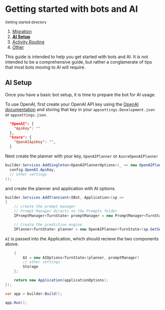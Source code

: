 # Getting started with bots and AI

<small>Getting started directory</small>

1. [Migration](./00.MIGRATION.md)
2. [**AI Setup**](./01.AI-SETUP.md)
3. [Activity Routing](./02.ACTIVITY-ROUTING.md)
4. [Other](../OTHER/README.md)

This guide is intended to help you get started with bots and AI. It is not intended to be a comprehensive guide, but rather a conglamerate of tips that most bots moving to AI will require.

## AI Setup

Once you have a basic bot setup, it is time to prepare the bot for AI usage.

To use OpenAI, first create your OpenAI API key using the [OpenAI documentation](https://platform.openai.com/) and storing that key in your `appsettings.Development.json` or `appsettings.json`.

```json
  "OpenAI": {
    "ApiKey": ""
  },
  "Azure": {
    "OpenAIApiKey": "",
  }
```

Next create the planner with your key, `OpenAIPlanner` or `AzureOpenAIPlanner`

```c#
builder.Services.AddSingleton<OpenAIPlannerOptions>(_ => new OpenAIPlannerOptions(
  config.OpenAI.ApiKey,
  // other settings
));

```

and create the planner and application with AI options.

```c#
builder.Services.AddTransient<IBot, Application>(sp =>
{
    // create the prompt manager
    // Prompt Manager directs to the Prompts folder
    IPromptManager<TurnState> promptManager = new PromptManager<TurnState>("./Prompts");

    // Create the prediction engine
    IPlanner<TurnState> planner = new OpenAIPlanner<TurnState>(sp.GetService<OpenAIPlannerOptions>()!);

```

`AI` is passed into the Application, which should recieve the two components above.

```c#
    {
        AI = new AIOptions<TurnState>(planner, promptManager)
        // other settings
        Storage
    };

    return new Application(applicationOptions);
});

var app = builder.Build();

app.Run();

```
